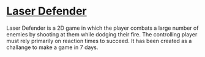 # [Laser Defender](https://www.youtube.com/watch?v=WlLddP7YSNs)

Laser Defender is a 2D game in which the player combats a large number of enemies by shooting at them while dodging their fire. 
The controlling player must rely primarily on reaction times to succeed.
It has been created as a challange to make a game in 7 days.

